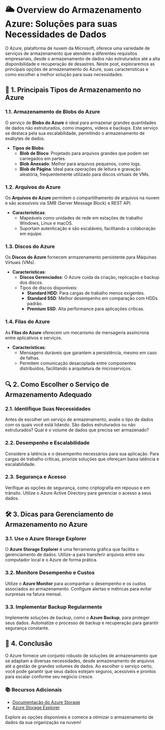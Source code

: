 # 🌥️ Overview do Armazenamento Azure: Soluções para suas Necessidades de Dados

O Azure, plataforma de nuvem da Microsoft, oferece uma variedade de serviços de armazenamento que atendem a diferentes requisitos empresariais, desde o armazenamento de dados não estruturados até a alta disponibilidade e recuperação de desastres. Neste post, exploraremos as principais opções de armazenamento do Azure, suas características e como escolher a melhor solução para suas necessidades.

## 📁 1. Principais Tipos de Armazenamento no Azure

### 1.1. **Armazenamento de Blobs do Azure**

O serviço de **Blobs do Azure** é ideal para armazenar grandes quantidades de dados não estruturados, como imagens, vídeos e backups. Este serviço se destaca pela sua escalabilidade, permitindo o armazenamento de exabytes de dados. 

- **Tipos de Blobs**:
  - **Blob de Bloco**: Projetado para arquivos grandes que podem ser carregados em partes.
  - **Blob Anexado**: Melhor para arquivos pequenos, como logs.
  - **Blob de Página**: Ideal para operações de leitura e gravação aleatória, frequentemente utilizado para discos virtuais de VMs.

### 1.2. **Arquivos do Azure**

Os **Arquivos do Azure** permitem o compartilhamento de arquivos na nuvem e são acessíveis via SMB (Server Message Block) e REST API. 

- **Características**:
  - Mapeáveis como unidades de rede em estações de trabalho Windows, Linux e macOS.
  - Suportam autenticação e são escaláveis, facilitando a colaboração em equipe.

### 1.3. **Discos do Azure**

Os **Discos do Azure** fornecem armazenamento persistente para Máquinas Virtuais (VMs). 

- **Características**:
  - **Discos Gerenciados**: O Azure cuida da criação, replicação e backup dos discos.
  - Tipos de discos disponíveis:
    - **Standard HDD**: Para cargas de trabalho menos exigentes.
    - **Standard SSD**: Melhor desempenho em comparação com HDDs padrão.
    - **Premium SSD**: Alta performance para aplicações críticas.

### 1.4. **Filas do Azure**

As **Filas do Azure** oferecem um mecanismo de mensageria assíncrona entre aplicativos e serviços.

- **Características**:
  - Mensagens duráveis que garantem a persistência, mesmo em caso de falhas.
  - Permitem comunicação desacoplada entre componentes distribuídos, facilitando a arquitetura de microserviços.

## 🔍 2. Como Escolher o Serviço de Armazenamento Adequado

### 2.1. **Identifique Suas Necessidades**

Antes de escolher um serviço de armazenamento, avalie o tipo de dados com os quais você está lidando. São dados estruturados ou não estruturados? Qual é o volume de dados que precisa ser armazenado?

### 2.2. **Desempenho e Escalabilidade**

Considere a latência e o desempenho necessários para sua aplicação. Para cargas de trabalho críticas, priorize soluções que ofereçam baixa latência e escalabilidade.

### 2.3. **Segurança e Acesso**

Verifique as opções de segurança, como criptografia em repouso e em trânsito. Utilize o Azure Active Directory para gerenciar o acesso a seus dados.

## 🛠️ 3. Dicas para Gerenciamento de Armazenamento no Azure

### 3.1. **Use o Azure Storage Explorer**

O **Azure Storage Explorer** é uma ferramenta gráfica que facilita o gerenciamento de dados. Utilize-a para transferir arquivos entre seu computador local e o Azure de forma prática.

### 3.2. **Monitore Desempenho e Custos**

Utilize o **Azure Monitor** para acompanhar o desempenho e os custos associados ao armazenamento. Configure alertas e métricas para evitar surpresas na fatura mensal.

### 3.3. **Implementar Backup Regularmente**

Implemente soluções de backup, como o **Azure Backup**, para proteger seus dados. Automatize o processo de backup e recuperação para garantir segurança constante.

## 🚀 4. Conclusão

O Azure fornece um conjunto robusto de soluções de armazenamento que se adaptam a diversas necessidades, desde armazenamento de arquivos até a gestão de grandes volumes de dados. Ao escolher o serviço certo, você pode garantir que seus dados estejam seguros, acessíveis e prontos para escalar conforme seu negócio cresce.

### 📚 Recursos Adicionais

- [Documentação do Azure Storage](https://docs.microsoft.com/pt-br/azure/storage/)
- [Azure Storage Explorer](https://azure.microsoft.com/pt-br/features/storage-explorer/)

Explore as opções disponíveis e comece a otimizar o armazenamento de dados da sua organização na nuvem!
